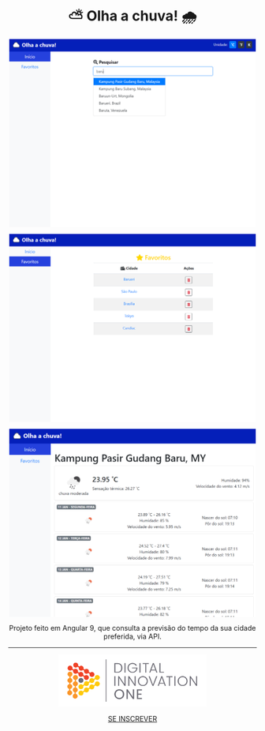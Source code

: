 <h1 align="center"> ⛅ Olha a chuva! 🌧 </h1>

  <p align="center">
    <img src="docs/inicio-print.PNG" width="500" align="center" alt="inicio"/>
  </p>
  
  <p align="center">
    <img src="docs/favoritos-print.PNG" width="500" align="center" alt="favoritos"/>
  </p>
  
  <p align="center">
    <img src="docs/detalhes-print.PNG" width="500" align="center" alt="detalhes"/>
  </p>

<p align="center">
Projeto feito em Angular 9, que consulta a previsão do tempo da sua cidade preferida, via API.
</p>

<hr />

<p align="center">
  <img src="docs/dio-logo.png" width="300" />
 </p>
 <p align="center">
  <a href="https://digitalinnovation.one/sign-up?ref=H395IYS4Z6">SE INSCREVER</a>
 </p>


